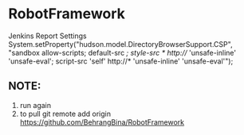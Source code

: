 # RobotFramework
Jenkins Report Settings
System.setProperty("hudson.model.DirectoryBrowserSupport.CSP", "sandbox allow-scripts; default-src *; style-src * http://* 'unsafe-inline' 'unsafe-eval'; script-src 'self' http://* 'unsafe-inline' 'unsafe-eval'");
## NOTE:
1. run again
2. to pull git remote add origin https://github.com/BehrangBina/RobotFramework


